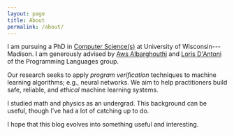 ```yaml
---
layout: page
title: About
permalink: /about/
---
```


I am pursuing a PhD in [Computer Science(s)](http://cs.wisc.edu) at University of Wisconsin---Madison. 
I am generously advised by [Aws Albarghouthi](http://pages.cs.wisc.edu/~aws/) and [Loris D'Antoni](http://pages.cs.wisc.edu/~loris/) of the 
Programming Languages group. 

Our research seeks to apply *program  verification* techniques to machine learning algorithms; 
e.g., neural networks. 
We aim to help practitioners build safe, reliable, and *ethical* machine learning systems.

I studied math and physics as an undergrad. This background can be 
useful, though I've had a lot of catching up to do.

I hope that this blog evolves into something useful and interesting.

<!---
This is the base Jekyll theme. You can find out more info about customizing your Jekyll theme, as well as basic Jekyll usage documentation at [jekyllrb.com](http://jekyllrb.com/)

You can find the source code for the Jekyll new theme at:
{% include icon-github.html username="jekyll" %} /
[minima](https://github.com/jekyll/minima)

You can find the source code for Jekyll at
{% include icon-github.html username="jekyll" %} /
[jekyll](https://github.com/jekyll/jekyll)
-->
